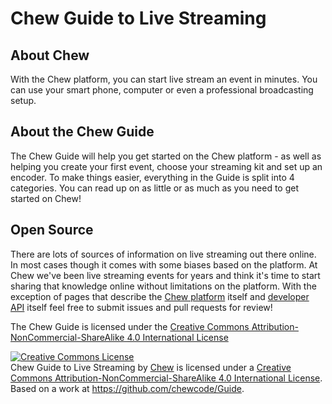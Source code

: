 # Chew Guide to Live Streaming

## About Chew

With the Chew platform, you can start live stream an event in minutes. You can use your smart phone, computer or even a professional broadcasting setup.

## About the Chew Guide

The Chew Guide will help you get started on the Chew platform - as well as helping you create your first event, choose your streaming kit and set up an encoder. To make things easier, everything in the Guide is split into 4 categories. You can read up on as little or as much as you need to get started on Chew!

## Open Source

There are lots of sources of information on live streaming out there online. In most cases though it comes with some biases based on the platform. At Chew we've been live streaming events for years and think it's time to start sharing that knowledge online without limitations on the platform. With the exception of pages that describe the [Chew platform](http://chew.tv/guide/using_chew/getting_started) itself and [developer API](http://chew.tv/guide/developer_api/getting_started) itself feel free to submit issues and pull requests for review!

The Chew Guide is licensed under the [Creative Commons Attribution-NonCommercial-ShareAlike 4.0 International License](http://chew.tv/guide/LICENCE)

<a rel="license" href="http://creativecommons.org/licenses/by-nc-sa/4.0/"><img alt="Creative Commons License" style="border-width:0" src="https://i.creativecommons.org/l/by-nc-sa/4.0/88x31.png" /></a><br /><span xmlns:dct="http://purl.org/dc/terms/" href="http://purl.org/dc/dcmitype/Text" property="dct:title" rel="dct:type">Chew Guide to Live Streaming</span> by <a xmlns:cc="http://creativecommons.org/ns#" href="http://chew.tv" property="cc:attributionName" rel="cc:attributionURL">Chew</a> is licensed under a <a rel="license" href="http://creativecommons.org/licenses/by-nc-sa/4.0/">Creative Commons Attribution-NonCommercial-ShareAlike 4.0 International License</a>.<br />Based on a work at <a xmlns:dct="http://purl.org/dc/terms/" href="https://github.com/chewcode/Guide" rel="dct:source">https://github.com/chewcode/Guide</a>.